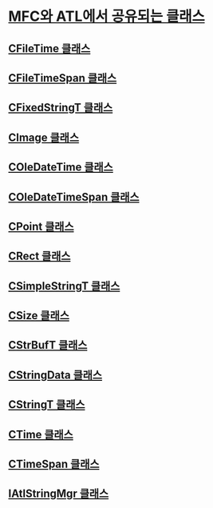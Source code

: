 # <a name="classes-shared-by-mfc-and-atlclasses-shared-by-mfc-and-atlmd"></a>[MFC와 ATL에서 공유되는 클래스](classes-shared-by-mfc-and-atl.md)
## <a name="cfiletime-classcfiletime-classmd"></a>[CFileTime 클래스](cfiletime-class.md)
## <a name="cfiletimespan-classcfiletimespan-classmd"></a>[CFileTimeSpan 클래스](cfiletimespan-class.md)
## <a name="cfixedstringt-classcfixedstringt-classmd"></a>[CFixedStringT 클래스](cfixedstringt-class.md)
## <a name="cimage-classcimage-classmd"></a>[CImage 클래스](cimage-class.md)
## <a name="coledatetime-classcoledatetime-classmd"></a>[COleDateTime 클래스](coledatetime-class.md)
## <a name="coledatetimespan-classcoledatetimespan-classmd"></a>[COleDateTimeSpan 클래스](coledatetimespan-class.md)
## <a name="cpoint-classcpoint-classmd"></a>[CPoint 클래스](cpoint-class.md)
## <a name="crect-classcrect-classmd"></a>[CRect 클래스](crect-class.md)
## <a name="csimplestringt-classcsimplestringt-classmd"></a>[CSimpleStringT 클래스](csimplestringt-class.md)
## <a name="csize-classcsize-classmd"></a>[CSize 클래스](csize-class.md)
## <a name="cstrbuft-classcstrbuft-classmd"></a>[CStrBufT 클래스](cstrbuft-class.md)
## <a name="cstringdata-classcstringdata-classmd"></a>[CStringData 클래스](cstringdata-class.md)
## <a name="cstringt-classcstringt-classmd"></a>[CStringT 클래스](cstringt-class.md)
## <a name="ctime-classctime-classmd"></a>[CTime 클래스](ctime-class.md)
## <a name="ctimespan-classctimespan-classmd"></a>[CTimeSpan 클래스](ctimespan-class.md)
## <a name="iatlstringmgr-classiatlstringmgr-classmd"></a>[IAtlStringMgr 클래스](iatlstringmgr-class.md)
